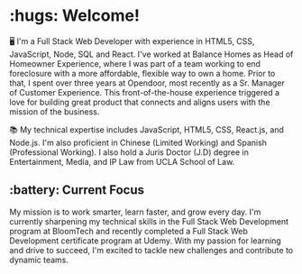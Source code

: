 
<h1> :hugs:  Welcome!</h1>


:desktop_computer: 
I'm a Full Stack Web Developer with experience in HTML5, CSS, JavaScript, Node, SQL and React. I've worked at Balance Homes as Head of Homeowner Experience, where I was part of a team working to end foreclosure with a more affordable, flexible way to own a home. Prior to that, I spent over three years at Opendoor, most recently as a Sr. Manager of Customer Experience. This front-of-the-house experience triggered a love for building great product that connects and aligns users with the mission of the business.

:books:
My technical expertise includes JavaScript, HTML5, CSS, React.js, and Node.js. I'm also proficient in Chinese (Limited Working) and Spanish (Professional Working). I also hold a Juris Doctor (J.D) degree in Entertainment, Media, and IP Law from UCLA School of Law. 

<h2> :battery:  Current Focus</h2>
My mission is to work smarter, learn faster, and grow every day. I'm currently sharpening my technical skills in the Full Stack Web Development program at BloomTech and recently completed a Full Stack Web Development certificate program at Udemy. With my passion for learning and drive to succeed, I'm excited to tackle new challenges and contribute to dynamic teams.
